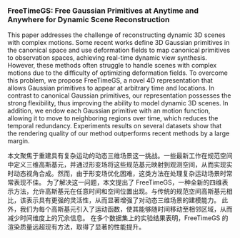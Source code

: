 ### FreeTimeGS: Free Gaussian Primitives at Anytime and Anywhere for Dynamic Scene Reconstruction

This paper addresses the challenge of reconstructing dynamic 3D scenes with complex motions. Some recent works define 3D Gaussian primitives in the canonical space and use deformation fields to map canonical primitives to observation spaces, achieving real-time dynamic view synthesis. However, these methods often struggle to handle scenes with complex motions due to the difficulty of optimizing deformation fields. To overcome this problem, we propose FreeTimeGS, a novel 4D representation that allows Gaussian primitives to appear at arbitrary time and locations. In contrast to canonical Gaussian primitives, our representation possesses the strong flexibility, thus improving the ability to model dynamic 3D scenes. In addition, we endow each Gaussian primitive with an motion function, allowing it to move to neighboring regions over time, which reduces the temporal redundancy. Experiments results on several datasets show that the rendering quality of our method outperforms recent methods by a large margin.

本文聚焦于重建具有复杂运动的动态三维场景这一挑战。一些最新工作在规范空间中定义三维高斯基元，并通过形变场将这些规范基元映射到观测空间，从而实现实时动态视角合成。然而，由于形变场优化困难，这类方法在处理复杂运动场景时常常表现不佳。
为了解决这一问题，本文提出了 FreeTimeGS，一种全新的四维表示方法，允许高斯基元在任意时间和空间位置出现。与传统的规范空间高斯基元相比，该表示具有更强的灵活性，从而显著增强了对动态三维场景的建模能力。
此外，我们为每个高斯基元引入了运动函数，使其能够随时间移动至相邻区域，从而减少时间维度上的冗余信息。
在多个数据集上的实验结果表明，FreeTimeGS 的渲染质量远超现有方法，取得了显著的性能提升。
